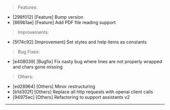 > Features:
- [298f012] [Feature] Bump version
- [669b1ae] [Feature] Add PDF file reading support

> Improvements:
- [5f74c92] [Improvement] Set styles and help items as constants

> Bug Fixes:
- [e408039] [Bugfix] Fix nasty bug where lines are not properly wrapped and chars gone missing

> Others:
- [ed28964] [Others] Minor restructuring
- [b1d302f] [Others] Replace all http requests with openai client calls
- [94975ec] [Others] Refactoring to support assistants v2


---
